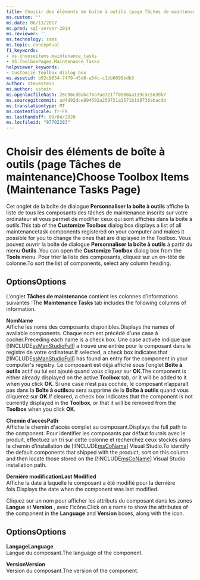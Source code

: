 ```yaml
---
title: Choisir des éléments de boîte à outils (page Tâches de maintenance) | Microsoft Docs
ms.custom: ''
ms.date: 06/13/2017
ms.prod: sql-server-2014
ms.reviewer: ''
ms.technology: ssms
ms.topic: conceptual
f1_keywords:
- vs.chooseitems.maintenance_tasks
- VS.ToolboxPages.Maintenance_Tasks
helpviewer_keywords:
- Customize Toolbox dialog box
ms.assetid: b92c9054-7479-45d8-a54c-c1bb6699bdb3
author: stevestein
ms.author: sstein
ms.openlocfilehash: 28c90cd0abc76a7ae721ff0580aa119c3c5639b7
ms.sourcegitcommit: ad4d92dce894592a259721a1571b1d8736abacdb
ms.translationtype: MT
ms.contentlocale: fr-FR
ms.lasthandoff: 08/04/2020
ms.locfileid: "87702283"
---
```

# <a name="choose-toolbox-items-maintenance-tasks-page"></a><span data-ttu-id="da730-102">Choisir des éléments de boîte à outils (page Tâches de maintenance)</span><span class="sxs-lookup"><span data-stu-id="da730-102">Choose Toolbox Items (Maintenance Tasks Page)</span></span>
  <span data-ttu-id="da730-103">Cet onglet de la boîte de dialogue **Personnaliser la boîte à outils** affiche la liste de tous les composants des tâches de maintenance inscrits sur votre ordinateur et vous permet de modifier ceux qui sont affichés dans la boîte à outils.</span><span class="sxs-lookup"><span data-stu-id="da730-103">This tab of the **Customize Toolbox** dialog box displays a list of all maintenancetask components registered on your computer and makes it possible for you to change the ones that are displayed in the Toolbox.</span></span> <span data-ttu-id="da730-104">Vous pouvez ouvrir la boîte de dialogue **Personnaliser la boîte à outils** à partir du menu **Outils** .</span><span class="sxs-lookup"><span data-stu-id="da730-104">You can open the **Customize Toolbox** dialog box from the **Tools** menu.</span></span> <span data-ttu-id="da730-105">Pour trier la liste des composants, cliquez sur un en-tête de colonne.</span><span class="sxs-lookup"><span data-stu-id="da730-105">To sort the list of components, select any column heading.</span></span>  
  
## <a name="options"></a><span data-ttu-id="da730-106">Options</span><span class="sxs-lookup"><span data-stu-id="da730-106">Options</span></span>  
 <span data-ttu-id="da730-107">L’onglet **Tâches de maintenance** contient les colonnes d’informations suivantes :</span><span class="sxs-lookup"><span data-stu-id="da730-107">The **Maintenance Tasks** tab includes the following columns of information.</span></span>  
  
 <span data-ttu-id="da730-108">**Nom**</span><span class="sxs-lookup"><span data-stu-id="da730-108">**Name**</span></span>  
 <span data-ttu-id="da730-109">Affiche les noms des composants disponibles.</span><span class="sxs-lookup"><span data-stu-id="da730-109">Displays the names of available components.</span></span> <span data-ttu-id="da730-110">Chaque nom est précédé d'une case à cocher.</span><span class="sxs-lookup"><span data-stu-id="da730-110">Preceding each name is a check box.</span></span> <span data-ttu-id="da730-111">Une case activée indique que [!INCLUDE[ssManStudioFull](../../includes/ssmanstudiofull-md.md)] a trouvé une entrée pour le composant dans le registre de votre ordinateur.</span><span class="sxs-lookup"><span data-stu-id="da730-111">If selected, a check box indicates that [!INCLUDE[ssManStudioFull](../../includes/ssmanstudiofull-md.md)] has found an entry for the component in your computer's registry.</span></span> <span data-ttu-id="da730-112">Le composant est déjà affiché sous l’onglet **Boîte à outils** actif ou lui est ajouté quand vous cliquez sur **OK**.</span><span class="sxs-lookup"><span data-stu-id="da730-112">The component is either already displayed on the active **Toolbox** tab, or it will be added to it when you click **OK**.</span></span> <span data-ttu-id="da730-113">Si une case n’est pas cochée, le composant n’apparaît pas dans la **Boîte à outils**ou sera supprimé de la **Boîte à outils** quand vous cliquerez sur **OK**.</span><span class="sxs-lookup"><span data-stu-id="da730-113">If cleared, a check box indicates that the component is not currently displayed in the **Toolbox**, or that it will be removed from the **Toolbox** when you click **OK**.</span></span>  
  
 <span data-ttu-id="da730-114">**Chemin d’accès**</span><span class="sxs-lookup"><span data-stu-id="da730-114">**Path**</span></span>  
 <span data-ttu-id="da730-115">Affiche le chemin d'accès complet au composant.</span><span class="sxs-lookup"><span data-stu-id="da730-115">Displays the full path to the component.</span></span> <span data-ttu-id="da730-116">Pour identifier les composants par défaut fournis avec le produit, effectuez un tri sur cette colonne et recherchez ceux stockés dans le chemin d’installation de [!INCLUDE[msCoName](../../includes/msconame-md.md)] Visual Studio.</span><span class="sxs-lookup"><span data-stu-id="da730-116">To identify the default components that shipped with the product, sort on this column and then locate those stored on the [!INCLUDE[msCoName](../../includes/msconame-md.md)] Visual Studio installation path.</span></span>  
  
 <span data-ttu-id="da730-117">**Dernière modification**</span><span class="sxs-lookup"><span data-stu-id="da730-117">**Last Modified**</span></span>  
 <span data-ttu-id="da730-118">Affiche la date à laquelle le composant a été modifié pour la dernière fois.</span><span class="sxs-lookup"><span data-stu-id="da730-118">Displays the date when the component was last modified.</span></span>  
  
 <span data-ttu-id="da730-119">Cliquez sur un nom pour afficher les attributs du composant dans les zones **Langue** et **Version** , avec l’icône.</span><span class="sxs-lookup"><span data-stu-id="da730-119">Click on a name to show the attributes of the component in the **Language** and **Version** boxes, along with the icon.</span></span>  
  
## <a name="options"></a><span data-ttu-id="da730-120">Options</span><span class="sxs-lookup"><span data-stu-id="da730-120">Options</span></span>  
 <span data-ttu-id="da730-121">**Langage**</span><span class="sxs-lookup"><span data-stu-id="da730-121">**Language**</span></span>  
 <span data-ttu-id="da730-122">Langue du composant.</span><span class="sxs-lookup"><span data-stu-id="da730-122">The language of the component.</span></span>  
  
 <span data-ttu-id="da730-123">**Version**</span><span class="sxs-lookup"><span data-stu-id="da730-123">**Version**</span></span>  
 <span data-ttu-id="da730-124">Version du composant.</span><span class="sxs-lookup"><span data-stu-id="da730-124">The version of the component.</span></span>  
  
  
